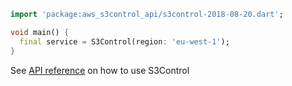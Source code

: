 ```dart
import 'package:aws_s3control_api/s3control-2018-08-20.dart';

void main() {
  final service = S3Control(region: 'eu-west-1');
}
```

See [API reference](https://pub.dev/documentation/aws_s3control_api/latest/s3control-2018-08-20/S3Control-class.html) on how to use S3Control
